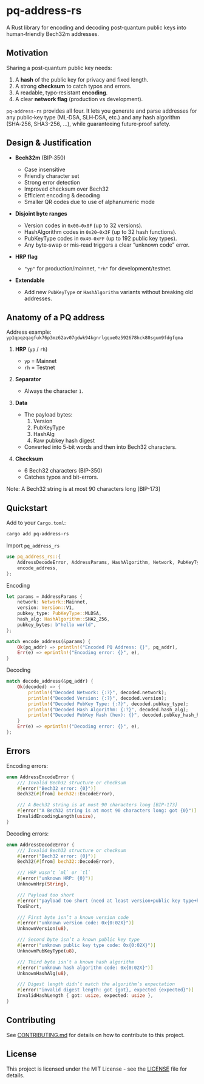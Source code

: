 # pq‑address‑rs

A Rust library for encoding and decoding post‑quantum public keys into human‑friendly Bech32m addresses.

## Motivation

Sharing a post‑quantum public key needs:

1. A **hash** of the public key for privacy and fixed length.
2. A strong **checksum** to catch typos and errors.
3. A readable, typo‑resistant **encoding**.
4. A clear **network flag** (production vs development).

`pq‑address‑rs` provides all four. It lets you generate and parse addresses for any public‑key type (ML‑DSA, SLH‑DSA, etc.) and any hash algorithm (SHA‑256, SHA3-256, …), while guaranteeing future‑proof safety.

## Design & Justification

- **Bech32m** (BIP‑350)

  - Case insensitive
  - Friendly character set
  - Strong error detection
  - Improved checksum over Bech32
  - Efficient encoding & decoding
  - Smaller QR codes due to use of alphanumeric mode

- **Disjoint byte ranges**

  - Version codes in `0x00–0x0F` (up to 32 versions).
  - HashAlgorithm codes in `0x20–0x3F` (up to 32 hash functions).
  - PubKeyType codes in `0x40–0xFF` (up to 192 public key types).
  - Any byte‑swap or mis‑read triggers a clear “unknown code” error.

- **HRP flag**

  - `"yp"` for production/mainnet, `"rh"` for development/testnet.

- **Extendable**

  - Add new `PubKeyType` or `HashAlgorithm` variants without breaking old addresses.

## Anatomy of a PQ address

Address example: `yp1qpqzqagfuk76p3mz62av07gdwk94kgnrlgque0z592678hck80sgum9fdgfqma`

1. **HRP** (`yp` / `rh`)

   - `yp` = Mainnet
   - `rh` = Testnet

2. **Separator**

   - Always the character `1`.

3. **Data**

   - The payload bytes:
     1. Version
     2. PubKeyType
     3. HashAlg
     4. Raw pubkey hash digest
   - Converted into 5-bit words and then into Bech32 characters.

4. **Checksum**
   - 6 Bech32 characters (BIP-350)
   - Catches typos and bit-errors.

Note: A Bech32 string is at most 90 characters long [BIP-173]

## Quickstart

Add to your `Cargo.toml`:

```bash
cargo add pq-address-rs
```

Import `pq_address_rs`

```rust
use pq_address_rs::{
    AddressDecodeError, AddressParams, HashAlgorithm, Network, PubKeyType, Version, decode_address,
    encode_address,
};
```

Encoding

```rust
let params = AddressParams {
    network: Network::Mainnet,
    version: Version::V1,
    pubkey_type: PubKeyType::MLDSA,
    hash_alg: HashAlgorithm::SHA2_256,
    pubkey_bytes: b"hello world",
};

match encode_address(&params) {
    Ok(pq_addr) => println!("Encoded PQ Address: {}", pq_addr),
    Err(e) => eprintln!("Encoding error: {}", e),
}
```

Decoding

```rust
match decode_address(&pq_addr) {
    Ok(decoded) => {
        println!("Decoded Network: {:?}", decoded.network);
        println!("Decoded Version: {:?}", decoded.version);
        println!("Decoded PubKey Type: {:?}", decoded.pubkey_type);
        println!("Decoded Hash Algorithm: {:?}", decoded.hash_alg);
        println!("Decoded PubKey Hash (hex): {}", decoded.pubkey_hash_hex());
    }
    Err(e) => eprintln!("Decoding error: {}", e),
};
```

## Errors

Encoding errors:

```rust
enum AddressEncodeError {
    /// Invalid Bech32 structure or checksum
    #[error("Bech32 error: {0}")]
    Bech32(#[from] bech32::EncodeError),

    /// A Bech32 string is at most 90 characters long [BIP-173]
    #[error("A Bech32 string is at most 90 characters long: got {0}")]
    InvalidEncodingLength(usize),
}
```

Decoding errors:

```rust
enum AddressDecodeError {
    /// Invalid Bech32 structure or checksum
    #[error("Bech32 error: {0}")]
    Bech32(#[from] bech32::DecodeError),

    /// HRP wasn’t `ml` or `tl`
    #[error("unknown HRP: {0}")]
    UnknownHrp(String),

    /// Payload too short
    #[error("payload too short (need at least version+public key type+hash algorithm)")]
    TooShort,

    /// First byte isn’t a known version code
    #[error("unknown version code: 0x{0:02X}")]
    UnknownVersion(u8),

    /// Second byte isn’t a known public key type
    #[error("unknown public key type code: 0x{0:02X}")]
    UnknownPubKeyType(u8),

    /// Third byte isn’t a known hash algorithm
    #[error("unknown hash algorithm code: 0x{0:02X}")]
    UnknownHashAlg(u8),

    /// Digest length didn’t match the algorithm’s expectation
    #[error("invalid digest length: got {got}, expected {expected}")]
    InvalidHashLength { got: usize, expected: usize },
}
```

## Contributing

See [CONTRIBUTING.md](CONTRIBUTING.md) for details on how to contribute to this project.

## License

This project is licensed under the MIT License - see the [LICENSE](LICENSE) file for details.
